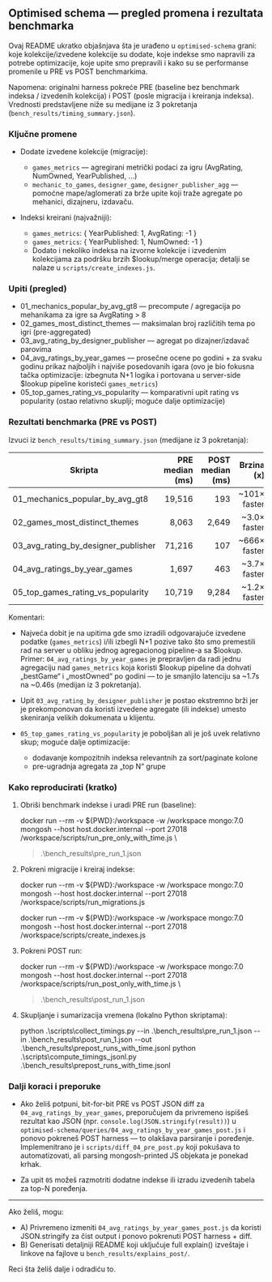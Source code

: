 ## Optimised schema — pregled promena i rezultata benchmarka

Ovaj README ukratko objašnjava šta je urađeno u `optimised-schema` grani: koje kolekcije/izvedene kolekcije su dodate, koje indekse smo napravili za potrebe optimizacije, koje upite smo prepravili i kako su se performanse promenile u PRE vs POST benchmarkima.

Napomena: originalni harness pokreće PRE (baseline bez benchmark indeksa / izvedenih kolekcija) i POST (posle migracija i kreiranja indeksa). Vrednosti predstavljene niže su medijane iz 3 pokretanja (`bench_results/timing_summary.json`).

### Ključne promene

- Dodate izvedene kolekcije (migracije):
  - `games_metrics` — agregirani metrički podaci za igru (AvgRating, NumOwned, YearPublished, ...)
  - `mechanic_to_games`, `designer_game`, `designer_publisher_agg` — pomoćne mape/aglomerati za brže upite koji traže agregate po mehanici, dizajneru, izdavaču.

- Indeksi kreirani (najvažniji):
  - `games_metrics`: { YearPublished: 1, AvgRating: -1 }
  - `games_metrics`: { YearPublished: 1, NumOwned: -1 }
  - Dodato i nekoliko indeksa na izvorne kolekcije i izvedenim kolekcijama za podršku brzih $lookup/merge operacija; detalji se nalaze u `scripts/create_indexes.js`.

### Upiti (pregled)

- 01_mechanics_popular_by_avg_gt8 — precompute / agregacija po mehanikama za igre sa AvgRating > 8
- 02_games_most_distinct_themes — maksimalan broj različitih tema po igri (pre-aggregated)
- 03_avg_rating_by_designer_publisher — agregat po dizajner/izdavač parovima
- 04_avg_ratings_by_year_games — prosečne ocene po godini + za svaku godinu prikaz najboljih i najviše posedovanih igara (ovo je bio fokusna tačka optimizacije: izbegnuta N+1 logika i portovana u server-side $lookup pipeline koristeći `games_metrics`)
- 05_top_games_rating_vs_popularity — komparativni upit rating vs popularity (ostao relativno skuplji; moguće dalje optimizacije)

### Rezultati benchmarka (PRE vs POST)

Izvuci iz `bench_results/timing_summary.json` (medijane iz 3 pokretanja):

| Skripta | PRE median (ms) | POST median (ms) | Brzina (x) |
|---|---:|---:|---:|
| 01_mechanics_popular_by_avg_gt8 | 19,516 | 193 | ~101× faster |
| 02_games_most_distinct_themes | 8,063 | 2,649 | ~3.0× faster |
| 03_avg_rating_by_designer_publisher | 71,216 | 107 | ~666× faster |
| 04_avg_ratings_by_year_games | 1,697 | 463 | ~3.7× faster |
| 05_top_games_rating_vs_popularity | 10,719 | 9,284 | ~1.2× faster |

Komentari:
- Najveća dobit je na upitima gde smo izradili odgovarajuće izvedene podatke (`games_metrics`) i/ili izbegli N+1 pozive tako što smo premestili rad na server u obliku jednog agregacionog pipeline-a sa $lookup. Primer: `04_avg_ratings_by_year_games` je prepravljen da radi jednu agregaciju nad `games_metrics` koja koristi $lookup pipeline da dohvati „bestGame“ i „mostOwned“ po godini — to je smanjilo latenciju sa ~1.7s na ~0.46s (medijan iz 3 pokretanja).

- Upit `03_avg_rating_by_designer_publisher` je postao ekstremno brži jer je prekomponovan da koristi izvedene agregate (ili indekse) umesto skeniranja velikih dokumenata u klijentu.

- `05_top_games_rating_vs_popularity` je poboljšan ali je još uvek relativno skup; moguće dalje optimizacije:
  - dodavanje kompozitnih indeksa relevantnih za sort/paginate kolone
  - pre-ugradnja agregata za „top N“ grupe

### Kako reproducirati (kratko)

1. Obriši benchmark indekse i uradi PRE run (baseline):

   docker run --rm -v ${PWD}:/workspace -w /workspace mongo:7.0 \
     mongosh --host host.docker.internal --port 27018 /workspace/scripts/run_pre_only_with_time.js \
     > .\bench_results\pre_run_1.json

2. Pokreni migracije i kreiraj indekse:

   docker run --rm -v ${PWD}:/workspace -w /workspace mongo:7.0 \
     mongosh --host host.docker.internal --port 27018 /workspace/scripts/run_migrations.js

   docker run --rm -v ${PWD}:/workspace -w /workspace mongo:7.0 \
     mongosh --host host.docker.internal --port 27018 /workspace/scripts/create_indexes.js

3. Pokreni POST run:

   docker run --rm -v ${PWD}:/workspace -w /workspace mongo:7.0 \
     mongosh --host host.docker.internal --port 27018 /workspace/scripts/run_post_only_with_time.js \
     > .\bench_results\post_run_1.json

4. Skupljanje i sumarizacija vremena (lokalno Python skriptama):

   python .\scripts\collect_timings.py --in .\bench_results\pre_run_1.json --in .\bench_results\post_run_1.json --out .\bench_results\prepost_runs_with_time.jsonl
   python .\scripts\compute_timings_jsonl.py .\bench_results\prepost_runs_with_time.jsonl

### Dalji koraci i preporuke

- Ako želiš potpuni, bit-for-bit PRE vs POST JSON diff za `04_avg_ratings_by_year_games`, preporučujem da privremeno ispišeš rezultat kao JSON (npr. `console.log(JSON.stringify(result))`) u `optimised-schema/queries/04_avg_ratings_by_year_games_post.js` i ponovo pokreneš POST harness — to olakšava parsiranje i poređenje. Implemenitrano je i `scripts/diff_04_pre_post.py` koji pokušava to automatizovati, ali parsing mongosh-printed JS objekata je ponekad krhak.

- Za upit `05` možeš razmotriti dodatne indekse ili izradu izvedenih tabela za top-N poređenja.

---

Ako želiš, mogu:
- A) Privremeno izmeniti `04_avg_ratings_by_year_games_post.js` da koristi JSON.stringify za čist output i ponovo pokrenuti POST harness + diff.
- B) Generisati detaljniji README koji uključuje full explain() izveštaje i linkove na fajlove u `bench_results/explains_post/`.

Reci šta želiš dalje i odradiću to.
